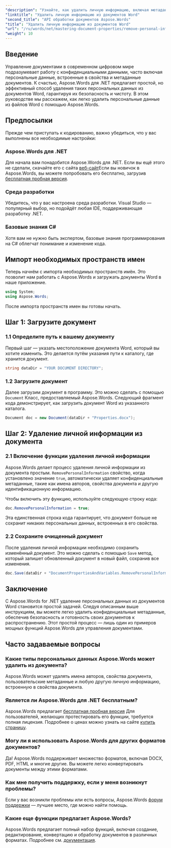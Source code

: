 ```yaml
---
"description": "Узнайте, как удалить личную информацию, включая метаданные и сведения об авторе, из документов Word с помощью Aspose.Words для .NET."
"linktitle": "Удалить личную информацию из документов Word"
"second_title": "API обработки документов Aspose.Words"
"title": "Удалить личную информацию из документов Word"
"url": "/ru/words/net/mastering-document-properties/remove-personal-information-word-document/"
"weight": 10
---
```


## Введение

Управление документами в современном цифровом мире подразумевает работу с конфиденциальными данными, часто включая персональные данные, встроенные в свойства и метаданные документов. К счастью, Aspose.Words для .NET предлагает простой, но эффективный способ удаления таких персональных данных из документов Word, гарантируя их безопасность и чистоту. В этом руководстве мы расскажем, как легко удалить персональные данные из файлов Word с помощью Aspose.Words.

## Предпосылки

Прежде чем приступать к кодированию, важно убедиться, что у вас выполнены все необходимые настройки:

### Aspose.Words для .NET

Для начала вам понадобится Aspose.Words для .NET. Если вы ещё этого не сделали, скачайте его с сайта [веб-сайт](https://releases.aspose.com/words/net/)Если вы новичок в Aspose.Words, вы можете попробовать его бесплатно, загрузив [бесплатная пробная версия](https://releases.aspose.com/).

### Среда разработки

Убедитесь, что у вас настроена среда разработки. Visual Studio — популярный выбор, но подойдёт любая IDE, поддерживающая разработку .NET.

### Базовые знания C#

Хотя вам не нужно быть экспертом, базовые знания программирования на C# облегчат понимание и изменение кода.

## Импорт необходимых пространств имен

Теперь начнём с импорта необходимых пространств имён. Это позволит нам работать с Aspose.Words и загружать документы Word в наше приложение.

```csharp
using System;
using Aspose.Words;
```

После импорта пространств имен вы готовы начать.

## Шаг 1: Загрузите документ

### 1.1 Определите путь к вашему документу

Первый шаг — указать местоположение документа Word, который вы хотите изменить. Это делается путём указания пути к каталогу, где хранится документ.

```csharp
string dataDir = "YOUR DOCUMENT DIRECTORY";
```

### 1.2 Загрузите документ

Далее загрузим документ в программу. Это можно сделать с помощью `Document` Класс, предоставляемый Aspose.Words. Следующий фрагмент кода демонстрирует, как загрузить документ Word из указанного каталога.

```csharp
Document doc = new Document(dataDir + "Properties.docx");
```

## Шаг 2: Удаление личной информации из документа

### 2.1 Включение функции удаления личной информации

Aspose.Words делает процесс удаления личной информации из документа простым. `RemovePersonalInformation` свойство, когда установлено значение `true`, автоматически удаляет конфиденциальные метаданные, такие как имена авторов, свойства документа и другую идентификационную информацию.

Чтобы включить эту функцию, используйте следующую строку кода:

```csharp
doc.RemovePersonalInformation = true;
```

Эта единственная строка кода гарантирует, что документ больше не сохранит никаких персональных данных, встроенных в его свойства.

### 2.2 Сохраните очищенный документ

После удаления личной информации необходимо сохранить изменённый документ. Это можно сделать с помощью `Save` метод, который запишет обновленный документ в новый файл, сохранив все изменения.

```csharp
doc.Save(dataDir + "DocumentPropertiesAndVariables.RemovePersonalInformation.docx");
```

## Заключение

С Aspose.Words for .NET удаление персональных данных из документов Word становится простой задачей. Следуя описанным выше инструкциям, вы можете легко удалить конфиденциальные метаданные, обеспечив безопасность и готовность своих документов к распространению. Этот простой процесс — лишь один из примеров мощных функций Aspose.Words для управления документами.

## Часто задаваемые вопросы

### Какие типы персональных данных Aspose.Words может удалить из документа?

Aspose.Words может удалять имена авторов, свойства документа, пользовательские метаданные и любую другую личную информацию, встроенную в свойства документа.

### Является ли Aspose.Words для .NET бесплатным?

Aspose.Words предлагает [бесплатная пробная версия](https://releases.aspose.com/) Для пользователей, желающих протестировать его функции, требуется полная лицензия. Подробнее о ценах можно узнать на сайте [купить страницу](https://purchase.aspose.com/buy).

### Могу ли я использовать Aspose.Words для других форматов документов?

Да! Aspose.Words поддерживает множество форматов, включая DOCX, PDF, HTML и многие другие. Вы можете легко конвертировать документы между этими форматами.

### Как мне получить поддержку, если у меня возникнут проблемы?

Если у вас возникли проблемы или есть вопросы, Aspose.Words [форум поддержки](https://forum.aspose.com/c/words/8) — лучшее место, где можно найти помощь.

### Какие еще функции предлагает Aspose.Words?

Aspose.Words предлагает полный набор функций, включая создание, редактирование, конвертацию и обработку документов в различных форматах. Подробнее см. [документация](https://reference.aspose.com/words/net/).